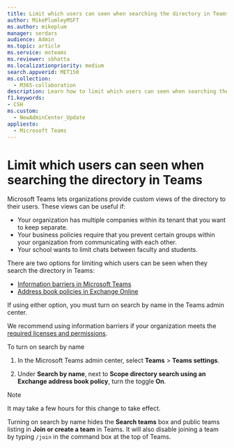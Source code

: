 ```yaml
---
title: Limit which users can seen when searching the directory in Teams
author: MikePlumleyMSFT
ms.author: mikeplum
manager: serdars
audience: Admin
ms.topic: article
ms.service: msteams
ms.reviewer: sbhatta
ms.localizationpriority: medium
search.appverid: MET150
ms.collection: 
  - M365-collaboration
description: Learn how to limit which users can seen when searching the directory in Teams.
f1.keywords:
- CSH
ms.custom: 
  - NewAdminCenter_Update
appliesto: 
  - Microsoft Teams
---
```


# Limit which users can seen when searching the directory in Teams

Microsoft Teams lets organizations provide custom views of the directory to their users. These views can be useful if:

- Your organization has multiple companies within its tenant that you want to keep separate.
- Your business policies require that you prevent certain groups within your organization from communicating with each other.
- Your school wants to limit chats between faculty and students.

There are two options for limiting which users can be seen when they search the directory in Teams:

- [Information barriers in Microsoft Teams](/MicrosoftTeams/information-barriers-in-teams)
- [Address book policies in Exchange Online](/exchange/address-books/address-book-policies/address-book-policies)

If using either option, you must turn on search by name in the Teams admin center.

We recommend using information barriers if your organization meets the [required licenses and permissions](/microsoft-365/compliance/information-barriers#required-licenses-and-permissions).

To turn on search by name

1. In the Microsoft Teams admin center, select **Teams** > **Teams settings**.

1. Under **Search by name**, next to **Scope directory search using an Exchange address book policy**, turn the toggle **On**.

> [!Note]
> It may take a few hours for this change to take effect.
> 
> Turning on search by name hides the **Search teams** box and public teams listing in **Join or create a team** in Teams. It will also disable joining a team by typing `/join` in the command box at the top of Teams.
